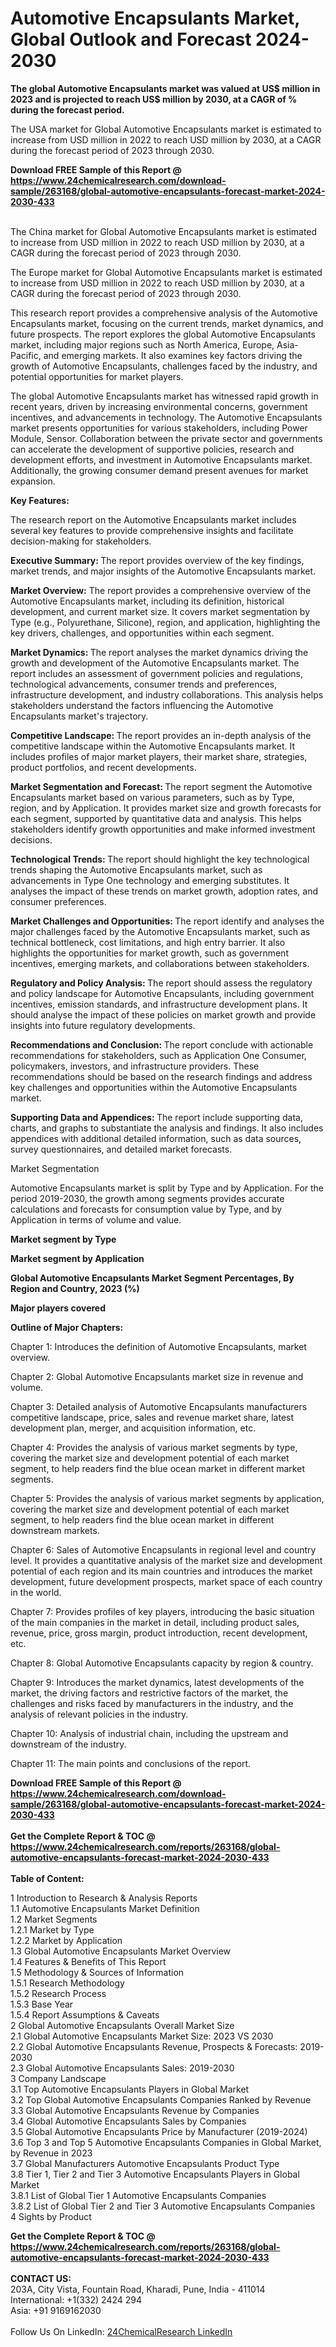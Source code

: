 <h1>Automotive Encapsulants Market, Global Outlook and Forecast 2024-2030</h1><p><strong>The global Automotive Encapsulants market was valued at US$ million in 2023 and is projected to reach US$ million by 2030, at a CAGR of % during the forecast period.</strong></p><p>
</p><p>The USA market for Global Automotive Encapsulants market is estimated to increase from USD million in 2022 to reach USD million by 2030, at a CAGR during the forecast period of 2023 through 2030.</p><div><b>Download FREE Sample of this Report @ 
            <a href="https://www.24chemicalresearch.com/download-sample/263168/global-automotive-encapsulants-forecast-market-2024-2030-433">
            https://www.24chemicalresearch.com/download-sample/263168/global-automotive-encapsulants-forecast-market-2024-2030-433</a></b></div><br><p>
</p><p>The China market for Global Automotive Encapsulants market is estimated to increase from USD million in 2022 to reach USD million by 2030, at a CAGR during the forecast period of 2023 through 2030.</p><p>
</p><p>The Europe market for Global Automotive Encapsulants market is estimated to increase from USD million in 2022 to reach USD million by 2030, at a CAGR during the forecast period of 2023 through 2030.</p><p>
</p><p>This research report provides a comprehensive analysis of the Automotive Encapsulants market, focusing on the current trends, market dynamics, and future prospects. The report explores the global Automotive Encapsulants market, including major regions such as North America, Europe, Asia-Pacific, and emerging markets. It also examines key factors driving the growth of Automotive Encapsulants, challenges faced by the industry, and potential opportunities for market players.</p><p>
The global Automotive Encapsulants market has witnessed rapid growth in recent years, driven by increasing environmental concerns, government incentives, and advancements in technology. The Automotive Encapsulants market presents opportunities for various stakeholders, including Power Module, Sensor. Collaboration between the private sector and governments can accelerate the development of supportive policies, research and development efforts, and investment in Automotive Encapsulants market. Additionally, the growing consumer demand present avenues for market expansion.</p><p>
<strong>Key Features:</strong></p><p>
The research report on the Automotive Encapsulants market includes several key features to provide comprehensive insights and facilitate decision-making for stakeholders.</p><p>
<strong>Executive Summary: </strong>The report provides overview of the key findings, market trends, and major insights of the Automotive Encapsulants market.</p><p>
<strong>Market Overview:</strong> The report provides a comprehensive overview of the Automotive Encapsulants market, including its definition, historical development, and current market size. It covers market segmentation by Type (e.g., Polyurethane, Silicone), region, and application, highlighting the key drivers, challenges, and opportunities within each segment.</p><p>
<strong>Market Dynamics: </strong>The report analyses the market dynamics driving the growth and development of the Automotive Encapsulants market. The report includes an assessment of government policies and regulations, technological advancements, consumer trends and preferences, infrastructure development, and industry collaborations. This analysis helps stakeholders understand the factors influencing the Automotive Encapsulants market's trajectory.</p><p>
<strong>Competitive Landscape: </strong>The report provides an in-depth analysis of the competitive landscape within the Automotive Encapsulants market. It includes profiles of major market players, their market share, strategies, product portfolios, and recent developments.</p><p>
<strong>Market Segmentation and Forecast: </strong>The report segment the Automotive Encapsulants market based on various parameters, such as by Type, region, and by Application. It provides market size and growth forecasts for each segment, supported by quantitative data and analysis. This helps stakeholders identify growth opportunities and make informed investment decisions.</p><p>
<strong>Technological Trends: </strong>The report should highlight the key technological trends shaping the Automotive Encapsulants market, such as advancements in Type One technology and emerging substitutes. It analyses the impact of these trends on market growth, adoption rates, and consumer preferences.</p><p>
<strong>Market Challenges and Opportunities: </strong>The report identify and analyses the major challenges faced by the Automotive Encapsulants market, such as technical bottleneck, cost limitations, and high entry barrier. It also highlights the opportunities for market growth, such as government incentives, emerging markets, and collaborations between stakeholders.</p><p>
<strong>Regulatory and Policy Analysis: </strong>The report should assess the regulatory and policy landscape for Automotive Encapsulants, including government incentives, emission standards, and infrastructure development plans. It should analyse the impact of these policies on market growth and provide insights into future regulatory developments.</p><p>
<strong>Recommendations and Conclusion: </strong>The report conclude with actionable recommendations for stakeholders, such as Application One Consumer, policymakers, investors, and infrastructure providers. These recommendations should be based on the research findings and address key challenges and opportunities within the Automotive Encapsulants market.</p><p>
<strong>Supporting Data and Appendices: </strong>The report include supporting data, charts, and graphs to substantiate the analysis and findings. It also includes appendices with additional detailed information, such as data sources, survey questionnaires, and detailed market forecasts.</p><p>
Market Segmentation</p><p>
Automotive Encapsulants market is split by Type and by Application. For the period 2019-2030, the growth among segments provides accurate calculations and forecasts for consumption value by Type, and by Application in terms of volume and value.</p><p>
<strong>Market segment by Type</strong></p><p>
</p><p>
</p><p><strong>Market segment by Application</strong></p><p>
</p><p>
</p><p><strong>Global Automotive Encapsulants Market Segment Percentages, By Region and Country, 2023 (%)</strong></p><p>
</p><p>
</p><p></p><p>
</p><p><strong>Major players covered</strong></p><p>
</p><p>
</p><p><strong>Outline of Major Chapters:</strong></p><p>
Chapter 1: Introduces the definition of Automotive Encapsulants, market overview.</p><p>
Chapter 2: Global Automotive Encapsulants market size in revenue and volume.</p><p>
Chapter 3: Detailed analysis of Automotive Encapsulants manufacturers competitive landscape, price, sales and revenue market share, latest development plan, merger, and acquisition information, etc.</p><p>
Chapter 4: Provides the analysis of various market segments by type, covering the market size and development potential of each market segment, to help readers find the blue ocean market in different market segments.</p><p>
Chapter 5: Provides the analysis of various market segments by application, covering the market size and development potential of each market segment, to help readers find the blue ocean market in different downstream markets.</p><p>
Chapter 6: Sales of Automotive Encapsulants in regional level and country level. It provides a quantitative analysis of the market size and development potential of each region and its main countries and introduces the market development, future development prospects, market space of each country in the world.</p><p>
Chapter 7: Provides profiles of key players, introducing the basic situation of the main companies in the market in detail, including product sales, revenue, price, gross margin, product introduction, recent development, etc.</p><p>
Chapter 8: Global Automotive Encapsulants capacity by region &amp; country.</p><p>
Chapter 9: Introduces the market dynamics, latest developments of the market, the driving factors and restrictive factors of the market, the challenges and risks faced by manufacturers in the industry, and the analysis of relevant policies in the industry.</p><p>
Chapter 10: Analysis of industrial chain, including the upstream and downstream of the industry.</p><p>
Chapter 11: The main points and conclusions of the report.</p><div><b>Download FREE Sample of this Report @ 
            <a href="https://www.24chemicalresearch.com/download-sample/263168/global-automotive-encapsulants-forecast-market-2024-2030-433">
            https://www.24chemicalresearch.com/download-sample/263168/global-automotive-encapsulants-forecast-market-2024-2030-433</a></b></div><br><div><b>Get the Complete Report & TOC @ 
            <a href="https://www.24chemicalresearch.com/reports/263168/global-automotive-encapsulants-forecast-market-2024-2030-433">
            https://www.24chemicalresearch.com/reports/263168/global-automotive-encapsulants-forecast-market-2024-2030-433</a></b></div><br>
            <b>Table of Content:</b><p>1 Introduction to Research & Analysis Reports<br />
    1.1 Automotive Encapsulants Market Definition<br />
    1.2 Market Segments<br />
        1.2.1 Market by Type<br />
        1.2.2 Market by Application<br />
    1.3 Global Automotive Encapsulants Market Overview<br />
    1.4 Features & Benefits of This Report<br />
    1.5 Methodology & Sources of Information<br />
        1.5.1 Research Methodology<br />
        1.5.2 Research Process<br />
        1.5.3 Base Year<br />
        1.5.4 Report Assumptions & Caveats<br />
2 Global Automotive Encapsulants Overall Market Size<br />
    2.1 Global Automotive Encapsulants Market Size: 2023 VS 2030<br />
    2.2 Global Automotive Encapsulants Revenue, Prospects & Forecasts: 2019-2030<br />
    2.3 Global Automotive Encapsulants Sales: 2019-2030<br />
3 Company Landscape<br />
    3.1 Top Automotive Encapsulants Players in Global Market<br />
    3.2 Top Global Automotive Encapsulants Companies Ranked by Revenue<br />
    3.3 Global Automotive Encapsulants Revenue by Companies<br />
    3.4 Global Automotive Encapsulants Sales by Companies<br />
    3.5 Global Automotive Encapsulants Price by Manufacturer (2019-2024)<br />
    3.6 Top 3 and Top 5 Automotive Encapsulants Companies in Global Market, by Revenue in 2023<br />
    3.7 Global Manufacturers Automotive Encapsulants Product Type<br />
    3.8 Tier 1, Tier 2 and Tier 3 Automotive Encapsulants Players in Global Market<br />
        3.8.1 List of Global Tier 1 Automotive Encapsulants Companies<br />
        3.8.2 List of Global Tier 2 and Tier 3 Automotive Encapsulants Companies<br />
4 Sights by Product</p><div><b>Get the Complete Report & TOC @ 
            <a href="https://www.24chemicalresearch.com/reports/263168/global-automotive-encapsulants-forecast-market-2024-2030-433">
            https://www.24chemicalresearch.com/reports/263168/global-automotive-encapsulants-forecast-market-2024-2030-433</a></b></div><br><b>CONTACT US:</b><br>
            203A, City Vista, Fountain Road, Kharadi, Pune, India - 411014<br>
            International: +1(332) 2424 294<br>
            Asia: +91 9169162030 <br><br>
            Follow Us On LinkedIn: <a href="https://www.linkedin.com/company/24chemicalresearch/">24ChemicalResearch LinkedIn</a>